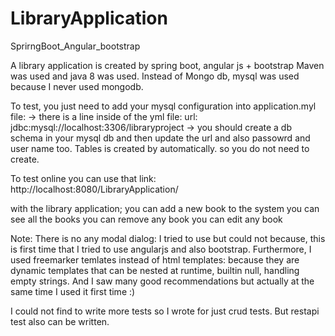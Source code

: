 # LibraryApplication
SprirngBoot_Angular_bootstrap


A library application is created by spring boot, angular js + bootstrap
Maven was used and java 8 was used. 
Instead of Mongo db, mysql was used because I never used mongodb.

To test, you just need to add your mysql configuration into application.myl file:
 -> there is a line inside of the yml file: url: jdbc:mysql://localhost:3306/libraryproject
 -> you should create a db schema in your mysql db and then update the url and also passowrd and user name too.
Tables is created by automatically.  so you do not need to create. 

To test online you can use that link: http://localhost:8080/LibraryApplication/

with the library application;
you can add a new book to the system
you can see all the books 
you can remove any book 
you can edit any book


Note: There is no any modal dialog: I tried to use but could not because,
this is first time that I tried to use angularjs and also bootstrap.
Furthermore, I used freemarker temlates instead of html templates: because they are dynamic templates that can be nested at runtime,
builtin null, handling empty strings. And I saw many good recommendations but actually at the same time I used it first time :) 

I could not find to write more tests so I wrote for just crud tests. But restapi test also can be written.
